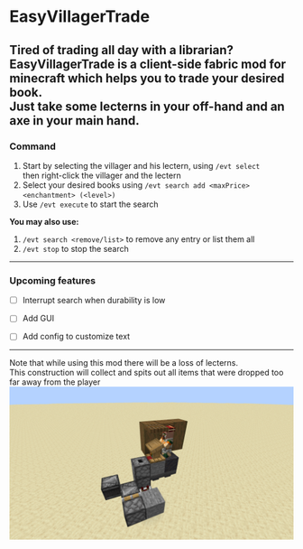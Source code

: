 # **EasyVillagerTrade**

Tired of trading all day with a librarian?\
**EasyVillagerTrade** is a client-side fabric mod for minecraft which helps you to trade your desired book. \
Just take some lecterns in your off-hand and an axe in your main hand.
---
### Command
1. Start by selecting the villager and his lectern, using ``/evt select``\
    then right-click the villager and the lectern
2. Select your desired books using ``/evt search add <maxPrice> <enchantment> (<level>)``
3. Use ``/evt execute`` to start the search

**You may also use:**
1. ``/evt search <remove/list>`` to remove any entry or list them all
2. ``/evt stop`` to stop the search

--- 
### Upcoming features
- [ ] Interrupt search when durability is low
* [ ] Add GUI 
- [ ] Add config to customize text
---

Note that while using this mod there will be a loss of lecterns. \
This construction will collect and spits out all items that were dropped too far away from the player
![](/img/c.png) 
